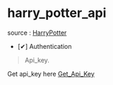 # harry_potter_api

source : 
[HarryPotter](https://www.potterapi.com/)

- [✔] Authentication
> Api_key.

Get api_key here
[Get_Api_Key](https://www.potterapi.com/)
